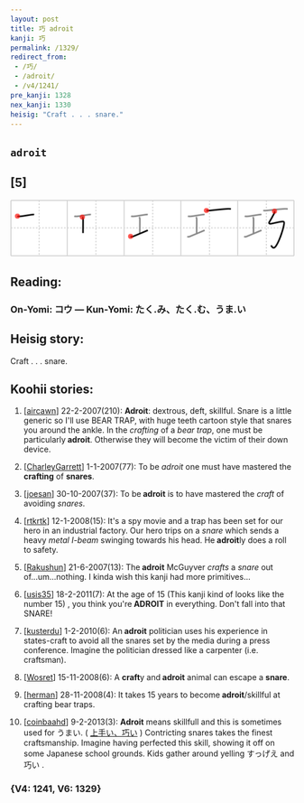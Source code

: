 ```yaml
---
layout: post
title: 巧 adroit
kanji: 巧
permalink: /1329/
redirect_from:
 - /巧/
 - /adroit/
 - /v4/1241/
pre_kanji: 1328
nex_kanji: 1330
heisig: "Craft . . . snare."
---
```


## `adroit`

## [5]

<div class="stroke"><img src="../images/E5B7A7.png" /></div>

## Reading:

### On-Yomi: コウ &mdash; Kun-Yomi: たく.み、たく.む、うま.い

## Heisig story:

Craft . . . snare.

## Koohii stories:

1) [<a href="http://kanji.koohii.com/profile/aircawn">aircawn</a>] 22-2-2007(210): <strong>Adroit</strong>: dextrous, deft, skillful. Snare is a little generic so I&#039;ll use BEAR TRAP, with huge teeth cartoon style that snares you around the ankle. In the <em>crafting</em> of a <em>bear trap</em>, one must be particularly<strong> adroit</strong>. Otherwise they will become the victim of their down device.

2) [<a href="http://kanji.koohii.com/profile/CharleyGarrett">CharleyGarrett</a>] 1-1-2007(77): To be <em>adroit</em> one must have mastered the <strong>crafting</strong> of <strong>snares</strong>.

3) [<a href="http://kanji.koohii.com/profile/joesan">joesan</a>] 30-10-2007(37): To be<strong> adroit</strong> is to have mastered the <em>craft</em> of avoiding <em>snares</em>.

4) [<a href="http://kanji.koohii.com/profile/rtkrtk">rtkrtk</a>] 12-1-2008(15): It&#039;s a spy movie and a trap has been set for our hero in an industrial factory. Our hero trips on a <em>snare</em> which sends a heavy <em>metal I-beam</em> swinging towards his head. He<strong> adroit</strong>ly does a roll to safety.

5) [<a href="http://kanji.koohii.com/profile/Rakushun">Rakushun</a>] 21-6-2007(13): The<strong> adroit</strong> McGuyver <em>crafts</em> a <em>snare</em> out of...um...nothing. I kinda wish this kanji had more primitives...

6) [<a href="http://kanji.koohii.com/profile/usis35">usis35</a>] 18-2-2011(7): At the age of 15 (This kanji kind of looks like the number 15) , you think you&#039;re<strong> ADROIT</strong> in everything. Don&#039;t fall into that SNARE!

7) [<a href="http://kanji.koohii.com/profile/kusterdu">kusterdu</a>] 1-2-2010(6): An<strong> adroit</strong> politician uses his experience in states-craft to avoid all the snares set by the media during a press conference. Imagine the politician dressed like a carpenter (i.e. craftsman).

8) [<a href="http://kanji.koohii.com/profile/Wosret">Wosret</a>] 15-11-2008(6): A <strong>craft</strong>y and<strong> adroit</strong> animal can escape a <strong>snare</strong>.

9) [<a href="http://kanji.koohii.com/profile/herman">herman</a>] 28-11-2008(4): It takes 15 years to become<strong> adroit</strong>/skillful at crafting bear traps.

10) [<a href="http://kanji.koohii.com/profile/coinbaahd">coinbaahd</a>] 9-2-2013(3): <strong>Adroit</strong> means skillfull and this is sometimes used for うまい. ( <a href="http://google.com/#q=上手い、巧い">上手い、巧い</a> ) Contricting snares takes the finest craftsmanship. Imagine having perfected this skill, showing it off on some Japanese school grounds. Kids gather around yelling すっげえ and 巧い .

### {V4: 1241, V6: 1329}
